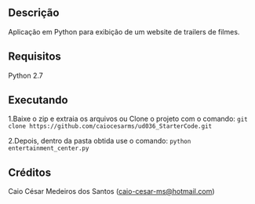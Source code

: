 ## Descrição
Aplicação em Python para exibição de um website de trailers de filmes.

## Requisitos
Python 2.7

## Executando
1.Baixe o zip e extraia os arquivos
ou
Clone o projeto com o comando:
`git clone https://github.com/caiocesarms/ud036_StarterCode.git`

2.Depois, dentro da pasta obtida use o comando:
`python  entertainment_center.py`

## Créditos
Caio César Medeiros dos Santos (caio-cesar-ms@hotmail.com)
